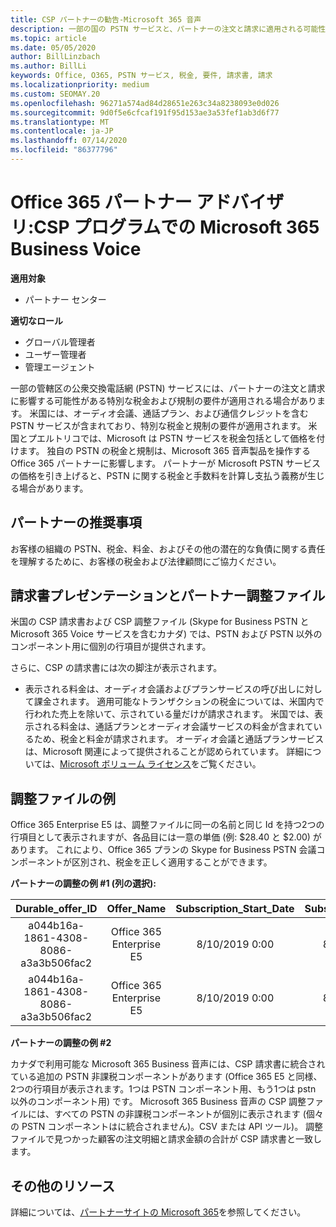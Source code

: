 ```yaml
---
title: CSP パートナーの勧告-Microsoft 365 音声
description: 一部の国の PSTN サービスと、パートナーの注文と請求に適用される可能性がある特別な税金または規制の要件について説明します。
ms.topic: article
ms.date: 05/05/2020
author: BillLinzbach
ms.author: BillLi
keywords: Office, O365, PSTN サービス, 税金, 要件, 請求書, 請求
ms.localizationpriority: medium
ms.custom: SEOMAY.20
ms.openlocfilehash: 96271a574ad84d28651e263c34a8238093e0d026
ms.sourcegitcommit: 9d0f5e6cfcaf191f95d153ae3a53fef1ab3d6f77
ms.translationtype: MT
ms.contentlocale: ja-JP
ms.lasthandoff: 07/14/2020
ms.locfileid: "86377796"
---
```

# <a name="office-365-partner-advisory-microsoft-365-business-voice-in-the-csp-program"></a>Office 365 パートナー アドバイザリ:CSP プログラムでの Microsoft 365 Business Voice

**適用対象**

- パートナー センター  

**適切なロール**
-    グローバル管理者
-    ユーザー管理者
-    管理エージェント

一部の管轄区の公衆交換電話網 (PSTN) サービスには、パートナーの注文と請求に影響する可能性がある特別な税金および規制の要件が適用される場合があります。 米国には、オーディオ会議、通話プラン、および通信クレジットを含む PSTN サービスが含まれており、特別な税金と規制の要件が適用されます。 米国とプエルトリコでは、Microsoft は PSTN サービスを税金包括として価格を付けます。  独自の PSTN の税金と規制は、Microsoft 365 音声製品を操作する Office 365 パートナーに影響します。  パートナーが Microsoft PSTN サービスの価格を引き上げると、PSTN に関する税金と手数料を計算し支払う義務が生じる場合があります。

## <a name="partner-recommendations"></a>パートナーの推奨事項

お客様の組織の PSTN、税金、料金、およびその他の潜在的な負債に関する責任を理解するために、お客様の税金および法律顧問にご協力ください。

## <a name="invoice-presentation-and-partner-reconciliation-file"></a>請求書プレゼンテーションとパートナー調整ファイル

米国の CSP 請求書および CSP 調整ファイル (Skype for Business PSTN と Microsoft 365 Voice サービスを含むカナダ) では、PSTN および PSTN 以外のコンポーネント用に個別の行項目が提供されます。

さらに、CSP の請求書には次の脚注が表示されます。

* 表示される料金は、オーディオ会議およびプランサービスの呼び出しに対して課金されます。  適用可能なトランザクションの税金については、米国内で行われた売上を除いて、示されている量だけが請求されます。  米国では、表示される料金は、通話プランとオーディオ会議サービスの料金が含まれているため、税金と料金が請求されます。  オーディオ会議と通話プランサービスは、Microsoft 関連によって提供されることが認められています。  詳細については、[Microsoft ボリューム ライセンス](https://go.microsoft.com/fwlink/?LinkId=690247)をご覧ください。

## <a name="reconciliation-file-example"></a>調整ファイルの例

Office 365 Enterprise E5 は、調整ファイルに同一の名前と同じ Id を持つ2つの行項目として表示されますが、各品目には一意の単価 (例: $28.40 と $2.00) があります。 これにより、Office 365 プランの Skype for Business PSTN 会議コンポーネントが区別され、税金を正しく適用することができます。

**パートナーの調整の例 #1 (列の選択):**

|**Durable_offer_ID**|**Offer_Name**|**Subscription_Start_Date**|**Subscription_End_Date**|**Charge_Start_Date**|**Charge_End_Date**|**Charge_Type**|**Unit_Price**|
|:----:|:----:|:----:|:----:|:----:|:----:|:----:|:----:|
|a044b16a-1861-4308-8086-a3a3b506fac2   |Office 365 Enterprise E5   |8/10/2019 0:00   |8/11/2019 0:00   |8/11/2019 0:00|9/10/2019 0:00   |Cycle fee   |28.40   |
|a044b16a-1861-4308-8086-a3a3b506fac2   |Office 365 Enterprise E5   |8/10/2019 0:00   |8/11/2019 0:00   |8/11/2019 0:00   |9/10/2019 0:00   |Cycle fee   |2.00   |

**パートナーの調整の例 #2**

カナダで利用可能な Microsoft 365 Business 音声には、CSP 請求書に統合されている追加の PSTN 非課税コンポーネントがあります (Office 365 E5 と同様、2つの行項目が表示されます。1つは PSTN コンポーネント用、もう1つは pstn 以外のコンポーネント用) です。  Microsoft 365 Business 音声の CSP 調整ファイルには、すべての PSTN の非課税コンポーネントが個別に表示されます (個々の PSTN コンポーネントはに統合されません)。CSV または API ツール)。  調整ファイルで見つかった顧客の注文明細と請求金額の合計が CSP 請求書と一致します。

## <a name="additional-resources"></a>その他のリソース
詳細については、[パートナーサイトの Microsoft 365](https://www.microsoft.com/microsoft-365/partners/)を参照してください。

